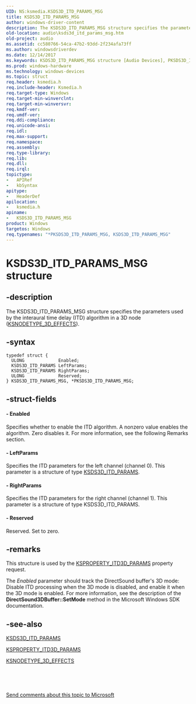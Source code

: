 ```yaml
---
UID: NS:ksmedia.KSDS3D_ITD_PARAMS_MSG
title: KSDS3D_ITD_PARAMS_MSG
author: windows-driver-content
description: The KSDS3D_ITD_PARAMS_MSG structure specifies the parameters used by the interaural time delay (ITD) algorithm in a 3D node (KSNODETYPE_3D_EFFECTS).
old-location: audio\ksds3d_itd_params_msg.htm
old-project: audio
ms.assetid: cc580766-54ca-47b2-93dd-2f234afa73ff
ms.author: windowsdriverdev
ms.date: 12/14/2017
ms.keywords: KSDS3D_ITD_PARAMS_MSG structure [Audio Devices], PKSDS3D_ITD_PARAMS_MSG, aud-prop_af31be2f-c153-4430-9634-6d29b05208dd.xml, *PKSDS3D_ITD_PARAMS_MSG, ksmedia/KSDS3D_ITD_PARAMS_MSG, KSDS3D_ITD_PARAMS_MSG, audio.ksds3d_itd_params_msg, PKSDS3D_ITD_PARAMS_MSG structure pointer [Audio Devices], ksmedia/PKSDS3D_ITD_PARAMS_MSG
ms.prod: windows-hardware
ms.technology: windows-devices
ms.topic: struct
req.header: ksmedia.h
req.include-header: Ksmedia.h
req.target-type: Windows
req.target-min-winverclnt: 
req.target-min-winversvr: 
req.kmdf-ver: 
req.umdf-ver: 
req.ddi-compliance: 
req.unicode-ansi: 
req.idl: 
req.max-support: 
req.namespace: 
req.assembly: 
req.type-library: 
req.lib: 
req.dll: 
req.irql: 
topictype:
-	APIRef
-	kbSyntax
apitype:
-	HeaderDef
apilocation:
-	ksmedia.h
apiname:
-	KSDS3D_ITD_PARAMS_MSG
product: Windows
targetos: Windows
req.typenames: "*PKSDS3D_ITD_PARAMS_MSG, KSDS3D_ITD_PARAMS_MSG"
---
```


# KSDS3D_ITD_PARAMS_MSG structure


## -description


The KSDS3D_ITD_PARAMS_MSG structure specifies the parameters used by the interaural time delay (ITD) algorithm in a 3D node (<a href="https://msdn.microsoft.com/library/windows/hardware/ff537148">KSNODETYPE_3D_EFFECTS</a>).


## -syntax


````
typedef struct {
  ULONG             Enabled;
  KSDS3D_ITD_PARAMS LeftParams;
  KSDS3D_ITD_PARAMS RightParams;
  ULONG             Reserved;
} KSDS3D_ITD_PARAMS_MSG, *PKSDS3D_ITD_PARAMS_MSG;
````


## -struct-fields




#### - Enabled

Specifies whether to enable the ITD algorithm. A nonzero value enables the algorithm. Zero disables it. For more information, see the following Remarks section.


#### - LeftParams

Specifies the ITD parameters for the left channel (channel 0). This parameter is a structure of type <a href="..\ksmedia\ns-ksmedia-ksds3d_itd_params.md">KSDS3D_ITD_PARAMS</a>.


#### - RightParams

Specifies the ITD parameters for the right channel (channel 1). This parameter is a structure of type KSDS3D_ITD_PARAMS.


#### - Reserved

Reserved. Set to zero.


## -remarks


This structure is used by the <a href="https://msdn.microsoft.com/library/windows/hardware/ff537358">KSPROPERTY_ITD3D_PARAMS</a> property request.

The <i>Enabled</i> parameter should track the DirectSound buffer's 3D mode: Disable ITD processing when the 3D mode is disabled, and enable it when the 3D mode is enabled. For more information, see the description of the <b>DirectSound3DBuffer::SetMode</b> method in the Microsoft Windows SDK documentation.



## -see-also

<a href="..\ksmedia\ns-ksmedia-ksds3d_itd_params.md">KSDS3D_ITD_PARAMS</a>

<a href="https://msdn.microsoft.com/library/windows/hardware/ff537358">KSPROPERTY_ITD3D_PARAMS</a>

<a href="https://msdn.microsoft.com/library/windows/hardware/ff537148">KSNODETYPE_3D_EFFECTS</a>

 

 

<a href="mailto:wsddocfb@microsoft.com?subject=Documentation%20feedback [audio\audio]:%20KSDS3D_ITD_PARAMS_MSG structure%20 RELEASE:%20(12/14/2017)&amp;body=%0A%0APRIVACY STATEMENT%0A%0AWe use your feedback to improve the documentation. We don't use your email address for any other purpose, and we'll remove your email address from our system after the issue that you're reporting is fixed. While we're working to fix this issue, we might send you an email message to ask for more info. Later, we might also send you an email message to let you know that we've addressed your feedback.%0A%0AFor more info about Microsoft's privacy policy, see http://privacy.microsoft.com/en-us/default.aspx." title="Send comments about this topic to Microsoft">Send comments about this topic to Microsoft</a>

